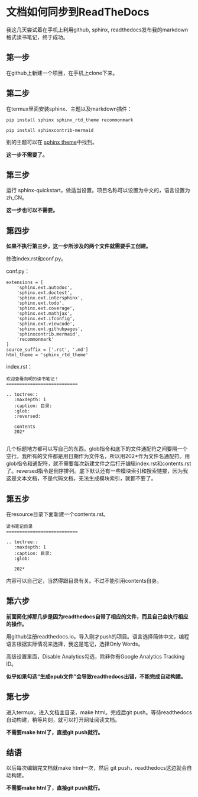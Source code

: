 # 文档如何同步到ReadTheDocs

我这几天尝试着在手机上利用github, sphinx, readthedocs发布我的markdown格式读书笔记，终于成功。

## 第一步

在github上新建一个项目，在手机上clone下来。

## 第二步

在termux里面安装sphinx、主题以及markdown插件：

```
pip install sphinx sphinx_rtd_theme recommonmark

pip install sphinxcontrib-mermaid
```
别的主题可以在 [sphinx theme](https://sphinx-themes.org/)中找到。

**这一步不需要了。**

## 第三步

运行 sphinx-quickstart，做适当设置。项目名称可以设置为中文的，语言设置为 zh_CN。

**这一步也可以不需要。**

## 第四步

**如果不执行第三步，这一步所涉及的两个文件就需要手工创建。**

修改index.rst和conf.py。

conf.py：

```
extensions = [
    'sphinx.ext.autodoc',
    'sphinx.ext.doctest',
    'sphinx.ext.intersphinx',
    'sphinx.ext.todo',
    'sphinx.ext.coverage',
    'sphinx.ext.mathjax',
    'sphinx.ext.ifconfig',
    'sphinx.ext.viewcode',
    'sphinx.ext.githubpages',
    'sphinxcontrib.mermaid',
    'recommonmark'
]
source_suffix = ['.rst', '.md']
html_theme = 'sphinx_rtd_theme'

```
index.rst：

```
欢迎查看向明的读书笔记！
===========================

.. toctree::
   :maxdepth: 1
   :caption: 目录:
   :glob:
   :reversed: 

   contents
   202*


```
几个标题地方都可以写自己的东西。glob指令和底下的文件通配符之间要隔一个空行。我所有的文件都是用日期作为文件名，所以用202*作为文件名通配符。用glob指令和通配符，就不需要每次新建文件之后打开编辑index.rst和contents.rst了。reversed指令是倒序排列。底下默认还有一些模块索引和搜索链接，因为我这是文本文档，不是代码文档，无法生成模块索引，就都不要了。

## 第五步

在resource目录下面新建一个contents.rst。
```
读书笔记目录
===========================

.. toctree::
   :maxdepth: 1
   :caption: 目录:
   :glob:

   202*

```
内容可以自己定，当然得跟目录有关。不过不能引用contents自身。

## 第六步

**前面简化掉那几步是因为readthedocs自带了相应的文件，而且自己会执行相应的操作。**

用github注册readthedocs.io。导入刚才push的项目。语言选择简体中文，编程语言根据实际情况来选择，我这是笔记，选择Only Words。

高级设置里面，Disable Analytics勾选，除非你有Google Analytics Tracking ID。

**似乎如果勾选“生成epub文件”会导致readthedocs出错，不能完成自动构建。**

## 第七步

进入termux，进入文档主目录，make html。完成后git push。等待readthedocs自动构建，稍等片刻，就可以打开网址阅读文档。

**不需要make htnl了，直接git push就行。**

## 结语

以后每次编辑完文档就make html一次，然后 git push，readthedocs这边就会自动构建。

**不需要make htnl了，直接git push就行。**
